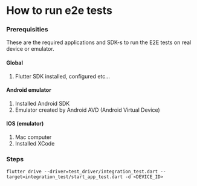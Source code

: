 # How to run e2e tests

### Prerequisities

These are the required applications and SDK-s to run the E2E tests on real device or emulator.

#### Global

1. Flutter SDK installed, configured etc...

#### Android emulator

1. Installed Android SDK
2. Emulator created by Android AVD (Android Virtual Device)

#### IOS (emulator)

1. Mac computer
2. Installed XCode

### Steps

```
flutter drive --driver=test_driver/integration_test.dart --target=integration_test/start_app_test.dart -d <DEVICE_ID>
```
